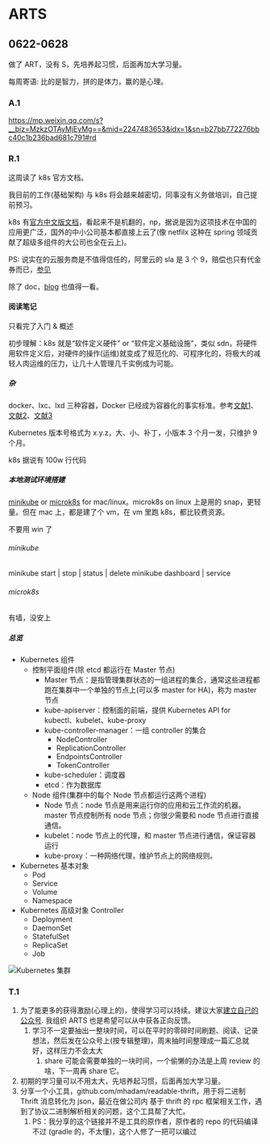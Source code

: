 # ARTS

## 0622-0628

做了 ART，没有 S，先培养起习惯，后面再加大学习量。

每周寄语: 比的是智力，拼的是体力，赢的是心理。

### A.1

https://mp.weixin.qq.com/s?__biz=MzkzOTAyMjEyMg==&mid=2247483653&idx=1&sn=b27bb772276bbc40c1b236bad681c791#rd

### R.1

这周读了 k8s 官方文档。

我目前的工作(基础架构) 与 k8s 将会越来越密切，同事没有义务做培训，自己提前预习。

k8s 有[官方中文版文档](https://kubernetes.io/zh/docs/home)，看起来不是机翻的，np，据说是因为这项技术在中国的应用更广泛，国外的中小公司基本都直接上云了(像 netfilx 这种在 spring 领域贡献了超级多组件的大公司也全在云上)。

PS: 说实在的云服务商是不值得信任的，阿里云的 sla 是 3 个 9，赔偿也只有代金券而已，[参见](http://terms.aliyun.com/legal-agreement/terms/suit_bu1_ali_cloud/suit_bu1_ali_cloud201909241949_62160.html?spm=a2c4g.11186623.2.11.7ec01d94ooNNA3)

除了 doc，[blog](https://kubernetes.io/zh/blog) 也值得一看。

#### 阅读笔记

只看完了入门 & 概述

初步理解：k8s 就是“软件定义硬件” or “软件定义基础设施”，类似 sdn，将硬件用软件定义后，对硬件的操作(运维)就变成了规范化的、可程序化的，将极大的减轻人肉运维的压力，让几十人管理几千实例成为可能。

##### 杂

docker、lxc、lxd 三种容器，Docker 已经成为容器化的事实标准。参考[文献1](https://www.zhihu.com/question/268288911)、[文献2](https://blog.csdn.net/zhengmx100/article/details/79415742)、[文献3](https://www.upguard.com/articles/docker-vs-lxc)

Kubernetes 版本号格式为 x.y.z，大、小、补丁，小版本 3 个月一发，只维护 9 个月。

k8s 据说有 100w 行代码

##### 本地测试环境搭建

[minikube](https://kubernetes.io/docs/tasks/tools/install-minikube/) or [microk8s](https://microk8s.io/) for mac/linux。microk8s on linux 上是用的 snap，更轻量。但在 mac 上，都是建了个 vm，在 vm 里跑 k8s，都比较费资源。

不要用 win 了

###### minikube

minikube start | stop | status | delete
minikube dashboard | service

###### microk8s

有墙，没安上

##### 总览

* Kubernetes 组件
    * 控制平面组件(除 etcd 都运行在 Master 节点)
        * Master 节点：是指管理集群状态的一组进程的集合，通常这些进程都跑在集群中一个单独的节点上(可以多 master for HA)，称为 master 节点
        * kube-apiserver：控制面的前端，提供 Kubernetes API for kubectl、kubelet、kube-proxy
        * kube-controller-manager：一组 controller 的集合
            * NodeController
            * ReplicationController
            * EndpointsController
            * TokenController
        * kube-scheduler：调度器
        * etcd：作为数据库
    * Node 组件(集群中的每个 Node 节点都运行这两个进程)
        * Node 节点：node 节点是用来运行你的应用和云工作流的机器。master 节点控制所有 node 节点；你很少需要和 node 节点进行直接通信。
        * kubelet：node 节点上的代理，和 master 节点进行通信，保证容器运行
        * kube-proxy：一种网络代理，维护节点上的网络规则。
* Kubernetes 基本对象
    * Pod
    * Service
    * Volume
    * Namespace
* Kubernetes 高级对象 Controller
    * Deployment
    * DaemonSet
    * StatefulSet
    * ReplicaSet
    * Job

![Kubernetes 集群](https://d33wubrfki0l68.cloudfront.net/7016517375d10c702489167e704dcb99e570df85/7bb53/images/docs/components-of-kubernetes.png)

### T.1

1. 为了能更多的获得激励(心理上的)，使得学习可以持续。建议大家[建立自己的公众号](https://mp.weixin.qq.com). 我组织 ARTS 也是希望可以从中获各正向反馈。
    1. 学习不一定要抽出一整块时间，可以在平时的零碎时间刷题、阅读、记录想法，然后发在公众号上(按专辑整理)，周末抽时间整理成一篇汇总就好，这样压力不会太大
        1. share 可能会需要单独的一块时间，一个偷懒的办法是上周 review 的啥，下一周再 share 它。
1. 初期的学习量可以不用太大，先培养起习惯，后面再加大学习量。
1. 分享一个小工具，github.com/mhadam/readable-thrift，用于将二进制 Thrift 消息转化为 json，最近在做公司内 基于 thrift 的 rpc 框架相关工作，遇到了协议二进制解析相关的问题，这个工具帮了大忙。
    1. PS：我分享的这个链接并不是工具的原作者，原作者的 repo 的代码编译不过 (gradle 的，不太懂)，这个人修了一把可以编过
